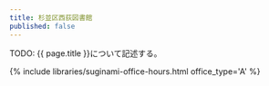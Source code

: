 ```yaml
---
title: 杉並区西荻図書館
published: false
---
```


TODO: {{ page.title }}について記述する。

{% include libraries/suginami-office-hours.html office_type='A' %}
